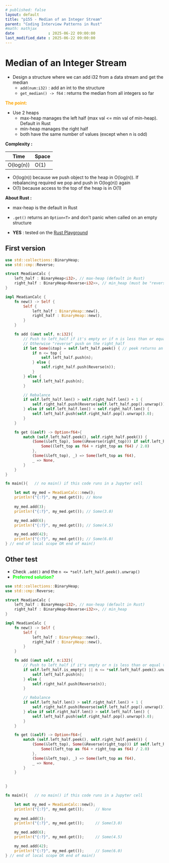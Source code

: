 ```yaml
---
# published: false
layout: default
title: "p155 - Median of an Integer Stream"
parent: "Coding Interview Patterns in Rust"
#math: mathjax
date               : 2025-06-22 09:00:00
last_modified_date : 2025-06-22 09:00:00
---
```


# Median of an Integer Stream

* Design a structure where we can add i32 from a data stream and get the median
    * `add(num:i32)` : add an int to the structure
    * ``get_median() -> f64`` : returns the median from all integers so far


<span style="color:orange"><b>The point:</b></span>

* Use 2 heaps 
    * max-heap manages the left half (max val <= min val of min-heap). Default in Rust
    * min-heap manages the right half 
    * both have the same number of values (except when n is odd)

**Complexity :**

| Time               | Space |
|--------------------|-------|
| O(log(n))               | O(1)  |

* O(log(n)) because we push object to the heap in O(log(n)). If rebalancing required we pop and push in O(log(n)) again
* O(1) because access to the top of the heap is in O(1) 

**About Rust :**
* max-heap is the default in Rust 
* `.get()` returns an ``Option<T>`` and don't panic when called on an empty structure 

* **YES** : tested on the [Rust Playground](https://play.rust-lang.org/)

<!-- 
<span style="color:red"><b>TODO : </b></span> 
* Add comments in the source code        
 -->


<!-- * <span style="color:lime"><b>Preferred solution?</b></span>      -->


## First version


```rust
use std::collections::BinaryHeap;
use std::cmp::Reverse;

struct MeadianCalc {
    left_half : BinaryHeap<i32>, // max-heap (default in Rust)
    right_half : BinaryHeap<Reverse<i32>>, // min_heap (must be "reversed")
}

impl MeadianCalc {
    fn new() -> Self {
        Self {
            left_half : BinaryHeap::new(),
            right_half : BinaryHeap::new(),
        }
    }

    fn add (&mut self, n:i32){
        // Push to left_half if it's empty or if n is less than or equal to the max of left_half
        // Otherwise "reverse" push on the right_half 
        if let Some(&top) = self.left_half.peek() { // peek returns an Option<&T>
            if n <= top {
                self.left_half.push(n);
            } else {
                self.right_half.push(Reverse(n));
            }
        } else {
            self.left_half.push(n);
        }

        // Rebalance
        if self.left_half.len() > self.right_half.len() + 1 {
            self.right_half.push(Reverse(self.left_half.pop().unwrap()));
        } else if self.left_half.len() < self.right_half.len() {
            self.left_half.push(self.right_half.pop().unwrap().0);
        }
    }

    fn get (&self) -> Option<f64>{
        match (self.left_half.peek(), self.right_half.peek()) {
            (Some(&left_top), Some(&Reverse(right_top))) if self.left_half.len() == self.right_half.len() => {
                Some((left_top as f64 + right_top as f64) / 2.0)
            },
            (Some(&left_top), _) => Some(left_top as f64),
            _ => None,
        }
    }
}

fn main(){   // no main() if this code runs in a Jupyter cell 

    let mut my_med = MeadianCalc::new();
    println!("{:?}", my_med.get()); // None
    
    my_med.add(3);
    println!("{:?}", my_med.get()); // Some(3.0)

    my_med.add(6);
    println!("{:?}", my_med.get()); // Some(4.5)

    my_med.add(42);
    println!("{:?}", my_med.get()); // Some(6.0)
} // end of local scope OR end of main()       
```

## Other test
* Check ``.add()`` and the `n <= *self.left_half.peek().unwrap()`
* <span style="color:lime"><b>Preferred solution?</b></span> 


```rust
use std::collections::BinaryHeap;
use std::cmp::Reverse;

struct MeadianCalc {
    left_half : BinaryHeap<i32>, // max-heap (default in Rust)
    right_half : BinaryHeap<Reverse<i32>>, // min_heap
}

impl MeadianCalc {
    fn new() -> Self {
        Self {
            left_half : BinaryHeap::new(),
            right_half : BinaryHeap::new(),
        }
    }

    fn add (&mut self, n:i32){
        // Push to left_half if it's empty or n is less than or equal to the max of left_half
        if self.left_half.is_empty() || n <= *self.left_half.peek().unwrap() {
            self.left_half.push(n);
        } else {
            self.right_half.push(Reverse(n));
        }

        // Rebalance
        if self.left_half.len() > self.right_half.len() + 1 {
            self.right_half.push(Reverse(self.left_half.pop().unwrap()));
        } else if self.right_half.len() > self.left_half.len() {
            self.left_half.push(self.right_half.pop().unwrap().0);
        }
    }

    fn get (&self) -> Option<f64>{
        match (self.left_half.peek(), self.right_half.peek()) {
            (Some(&left_top), Some(&Reverse(right_top))) if self.left_half.len() == self.right_half.len() => {
                Some((left_top as f64 + right_top as f64) / 2.0)
            },
            (Some(&left_top), _) => Some(left_top as f64),
            _ => None,
        }
    }

    
}

fn main(){   // no main() if this code runs in a Jupyter cell 

    let mut my_med = MeadianCalc::new();
    println!("{:?}", my_med.get());     // None
    
    my_med.add(3);
    println!("{:?}", my_med.get());     // Some(3.0)

    my_med.add(6);
    println!("{:?}", my_med.get());     // Some(4.5)

    my_med.add(42);
    println!("{:?}", my_med.get());     // Some(6.0)
} // end of local scope OR end of main()       
```
